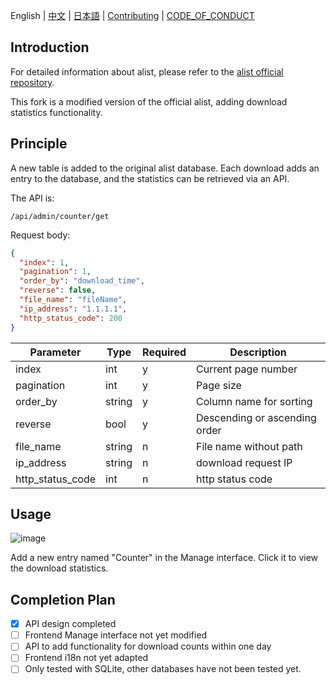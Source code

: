 English | [中文](./README_cn.md) | [日本語](./README_ja.md) | [Contributing](./CONTRIBUTING.md) | [CODE_OF_CONDUCT](./CODE_OF_CONDUCT.md)
## Introduction

For detailed information about alist, please refer to
the [alist official repository](https://github.com/alist-org/alist).

This fork is a modified version of the official alist, adding download statistics functionality.

## Principle

A new table is added to the original alist database. Each download adds an entry to the database, and the statistics can
be retrieved via an API.

The API is:

```
/api/admin/counter/get
```

Request body:

```json
{
  "index": 1,
  "pagination": 1,
  "order_by": "download_time",
  "reverse": false,
  "file_name": "fileName",
  "ip_address": "1.1.1.1",
  "http_status_code": 200
}
```

| Parameter        | Type   | Required | Description                   |
| ---------------- | ------ | -------- | ----------------------------- |
| index            | int    | y        | Current page number           |
| pagination       | int    | y        | Page size                     |
| order_by         | string | y        | Column name for sorting       |
| reverse          | bool   | y        | Descending or ascending order |
| file_name        | string | n        | File name without path        |
| ip_address       | string | n        | download request IP           |
| http_status_code | int    | n        | http status code              |

## Usage
![image](https://github.com/MooWantFree/alist/assets/46401523/d32227fc-008b-4017-bad9-dcb1e396d4ac)

Add a new entry named "Counter" in the Manage interface. Click it to view the download statistics.

## Completion Plan

- [x] API design completed
- [ ] Frontend Manage interface not yet modified
- [ ] API to add functionality for download counts within one day
- [ ] Frontend i18n not yet adapted
- [ ] Only tested with SQLite, other databases have not been tested yet.
